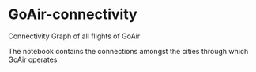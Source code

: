 # GoAir-connectivity
Connectivity Graph of all flights of GoAir 

The notebook contains the connections amongst the cities through which GoAir operates 
